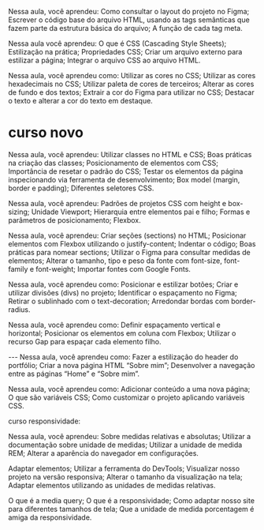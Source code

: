 Nessa aula, você aprendeu:
Como consultar o layout do projeto no Figma;
Escrever o código base do arquivo HTML, usando as tags semânticas que fazem parte da estrutura básica do arquivo;
A função de cada tag meta.

Nessa aula você aprendeu:
O que é CSS (Cascading Style Sheets);
Estilização na prática;
Propriedades CSS;
Criar um arquivo externo para estilizar a página;
Integrar o arquivo CSS ao arquivo HTML.

Nessa aula, você aprendeu como:
Utilizar as cores no CSS;
Utilizar as cores hexadecimais no CSS;
Utilizar paleta de cores de terceiros;
Alterar as cores de fundo e dos textos;
Extrair a cor do Figma para utilizar no CSS;
Destacar o texto e alterar a cor do texto em destaque.

# curso novo

Nessa aula, você aprendeu:
Utilizar classes no HTML e CSS;
Boas práticas na criação das classes;
Posicionamento de elementos com CSS;
Importância de resetar o padrão do CSS;
Testar os elementos da página inspecionando via ferramenta de desenvolvimento;
Box model (margin, border e padding);
Diferentes seletores CSS.

Nessa aula, você aprendeu:
Padrões de projetos CSS com height e box-sizing;
Unidade Viewport;
Hierarquia entre elementos pai e filho;
Formas e parâmetros de posicionamento;
Flexbox.

Nessa aula, você aprendeu:
Criar seções (sections) no HTML;
Posicionar elementos com Flexbox utilizando o justify-content;
Indentar o código;
Boas práticas para nomear sections;
Utilizar o Figma para consultar medidas de elementos;
Alterar o tamanho, tipo e peso da fonte com font-size, font-family e font-weight;
Importar fontes com Google Fonts.

Nessa aula, você aprendeu como:
Posicionar e estilizar botões;
Criar e utilizar divisões (divs) no projeto;
Identificar o espaçamento no Figma;
Retirar o sublinhado com o text-decoration;
Arredondar bordas com border-radius.

Nessa aula, você aprendeu como:
Definir espaçamento vertical e horizontal;
Posicionar os elementos em coluna com Flexbox;
Utilizar o recurso Gap para espaçar cada elemento filho.

--- Nessa aula, você aprendeu como:
Fazer a estilização do header do portfólio;
Criar a nova página HTML “Sobre mim”;
Desenvolver a navegação entre as páginas “Home” e “Sobre mim”.

Nessa aula, você aprendeu como:
Adicionar conteúdo a uma nova página;
O que são variáveis CSS;
Como customizar o projeto aplicando variáveis CSS.

curso responsividade:

Nessa aula, você aprendeu:
Sobre medidas relativas e absolutas;
Utilizar a documentação sobre unidade de medidas;
Utilizar a unidade de medida REM;
Alterar a aparência do navegador em configurações.

Adaptar elementos;
Utilizar a ferramenta do DevTools;
Visualizar nosso projeto na versão responsiva;
Alterar o tamanho da visualização na tela;
Adaptar elementos utilizando as unidades de medidas relativas.

O que é a media query;
O que é a responsividade;
Como adaptar nosso site para diferentes tamanhos de tela;
Que a unidade de medida porcentagem é amiga da responsividade.